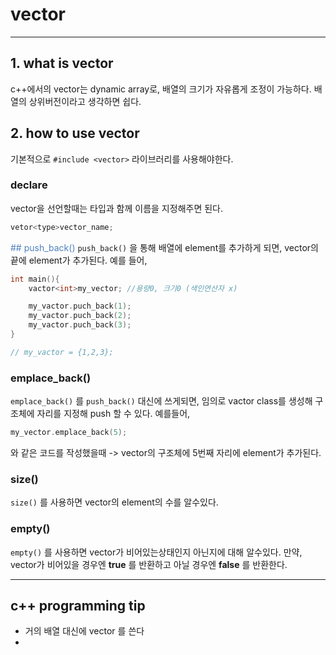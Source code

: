 # vector

---

## 1. what is vector
c++에서의 vector는 dynamic array로, 배열의 크기가 자유롭게 조정이 가능하다.
배열의 상위버전이라고 생각하면 쉽다. 


## 2. how to use vector
기본적으로 `#include <vector>` 라이브러리를 사용해야한다.

### declare
vector을 선언할때는 타입과 함께 이름을 지정해주면 된다.
```C++
vetor<type>vector_name;
```


<font color="#4f81bd">## push_back()</font>
`push_back()` 을 통해 배열에 element를 추가하게 되면, vector의 끝에 element가 추가된다.
예를 들어,
```c++
int main(){
	vactor<int>my_vector; //용량0, 크기0 (색인연산자 x)

	my_vactor.puch_back(1);
	my_vactor.puch_back(2);
	my_vactor.puch_back(3);
}

// my_vactor = {1,2,3};
```


### emplace_back()
`emplace_back()` 를 `push_back()` 대신에 쓰게되면, 임의로 vactor class를 생성해 구조체에 자리를 지정해 push 할 수 있다.
예를들어, 
```C++
my_vector.emplace_back(5);
```
와 같은 코드를 작성했을때 -> vector의 구조체에 5번째 자리에 element가 추가된다.


### size()
`size()` 를 사용하면 vector의 element의 수를 알수있다.

### empty()
`empty()` 를 사용하면 vector가 비어있는상태인지 아닌지에 대해 알수있다.
만약, vector가 비어있을 경우엔 **true** 를 반환하고 아닐 경우엔 **false** 를 반환한다.



---
## c++ programming tip
- 거의 배열 대신에 vector 를 쓴다
- 
